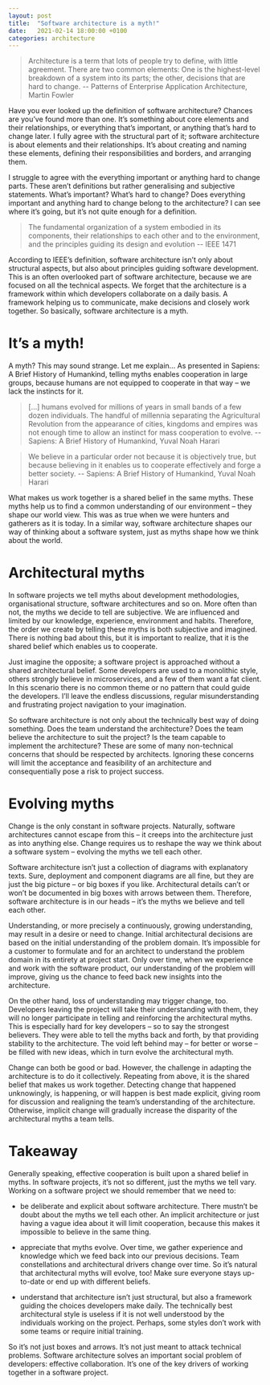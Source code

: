 ```yaml
---
layout: post
title:  "Software architecture is a myth!"
date:   2021-02-14 18:00:00 +0100
categories: architecture
---
```

> Architecture is a term that lots of people try to define, with little agreement. There are two common elements: One is the highest-level breakdown of a system into its parts; the other, decisions that are hard to change. -- Patterns of Enterprise Application Architecture, Martin Fowler

Have you ever looked up the definition of software architecture? Chances are you’ve found more than one. It’s something about core elements and their relationships, or everything that’s important, or anything that’s hard to change later. I fully agree with the structural part of it; software architecture is about elements and their relationships. It’s about creating and naming these elements, defining their responsibilities and borders, and arranging them.

I struggle to agree with the everything important or anything hard to change parts. These aren’t definitions but rather generalising and subjective statements. What’s important? What’s hard to change? Does everything important and anything hard to change belong to the architecture? I can see where it’s going, but it’s not quite enough for a definition.

> The fundamental organization of a system embodied in its components, their relationships to each other and to the environment, and the principles guiding its design and evolution
-- IEEE 1471

According to IEEE’s definition, software architecture isn’t only about structural aspects, but also about principles guiding software development. This is an often overlooked part of software architecture, because we are focused on all the technical aspects. We forget that the architecture is a framework within which developers collaborate on a daily basis. A framework helping us to communicate, make decisions and closely work together. So basically, software architecture is a myth. 

# It’s a myth!

A myth? This may sound strange. Let me explain… As presented in Sapiens: A Brief History of Humankind, telling myths enables cooperation in large groups, because humans are not equipped to cooperate in that way – we lack the instincts for it.

> […] humans evolved for millions of years in small bands of a few dozen individuals. The handful of millennia separating the Agricultural Revolution from the appearance of cities, kingdoms and empires was not enough time to allow an instinct for mass cooperation to evolve. -- Sapiens: A Brief History of Humankind, Yuval Noah Harari

> We believe in a particular order not because it is objectively true, but because believing in it enables us to cooperate effectively and forge a better society. --
Sapiens: A Brief History of Humankind, Yuval Noah Harari

What makes us work together is a shared belief in the same myths. These myths help us to find a common understanding of our environment – they shape our world view. This was as true when we were hunters and gatherers as it is today. In a similar way, software architecture shapes our way of thinking about a software system, just as myths shape how we think about the world.

# Architectural myths

In software projects we tell myths about development methodologies, organisational structure, software architectures and so on. More often than not, the myths we decide to tell are subjective. We are influenced and limited by our knowledge, experience, environment and habits. Therefore, the order we create by telling these myths is both subjective and imagined. There is nothing bad about this, but it is important to realize, that it is the shared belief which enables us to cooperate.

Just imagine the opposite; a software project is approached without a shared architectural belief. Some developers are used to a monolithic style, others strongly believe in microservices, and a few of them want a fat client. In this scenario there is no common theme or no pattern that could guide the developers. I’ll leave the endless discussions, regular misunderstanding and frustrating project navigation to your imagination.

So software architecture is not only about the technically best way of doing something. Does the team understand the architecture? Does the team believe the architecture to suit the project? Is the team capable to implement the architecture? These are some of many non-technical concerns that should be respected by architects. Ignoring these concerns will limit the acceptance and feasibility of an architecture and consequentially pose a risk to project success.

# Evolving myths

Change is the only constant in software projects. Naturally, software architectures cannot escape from this – it creeps into the architecture just as into anything else. Change requires us to reshape the way we think about a software system – evolving the myths we tell each other.

Software architecture isn’t just a collection of diagrams with explanatory texts. Sure, deployment and component diagrams are all fine, but they are just the big picture – or big boxes if you like. Architectural details can’t or won’t be documented in big boxes with arrows between them. Therefore, software architecture is in our heads – it’s the myths we believe and tell each other.

Understanding, or more precisely a continuously, growing understanding, may result in a desire or need to change. Initial architectural decisions are based on the initial understanding of the problem domain. It’s impossible for a customer to formulate and for an architect to understand the problem domain in its entirety at project start. Only over time, when we experience and work with the software product, our understanding of the problem will improve, giving us the chance to feed back new insights into the architecture.

On the other hand, loss of understanding may trigger change, too. Developers leaving the project will take their understanding with them, they will no longer participate in telling and reinforcing the architectural myths. This is especially hard for key developers – so to say the strongest believers. They were able to tell the myths back and forth, by that providing stability to the architecture. The void left behind may – for better or worse – be filled with new ideas, which in turn evolve the architectural myth.

Change can both be good or bad. However, the challenge in adapting the architecture is to do it collectively. Repeating from above, it is the shared belief that makes us work together. Detecting change that happened unknowingly, is happening, or will happen is best made explicit, giving room for discussion and realigning the team’s understanding of the architecture. Otherwise, implicit change will gradually increase the disparity of the architectural myths a team tells.

# Takeaway

Generally speaking, effective cooperation is built upon a shared belief in myths. In software projects, it’s not so different, just the myths we tell vary. Working on a software project we should remember that we need to:

- be deliberate and explicit about software architecture. There mustn’t be doubt about the myths we tell each other. An implicit architecture or just having a vague idea about it will limit cooperation, because this makes it impossible to believe in the same thing.

- appreciate that myths evolve. Over time, we gather experience and knowledge which we feed back into our previous decisions. Team constellations and architectural drivers change over time. So it’s natural that architectural myths will evolve, too! Make sure everyone stays up-to-date or end up with different beliefs.

- understand that architecture isn’t just structural, but also a framework guiding the choices developers make daily. The technically best architectural style is useless if it is not well understood by the individuals working on the project. Perhaps, some styles don’t work with some teams or require initial training.

So it’s not just boxes and arrows. It’s not just meant to attack technical problems. Software architecture solves an important social problem of developers: effective collaboration. It’s one of the key drivers of working together in a software project.